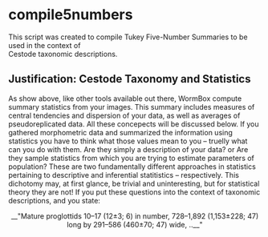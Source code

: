 # compile5numbers
This script was created to compile Tukey Five-Number Summaries to be used in the context of \
Cestode taxonomic descriptions.

## Justification: Cestode Taxonomy and Statistics

As show above, like other tools available out there, WormBox compute summary statistics from your images. This summary includes measures of central tendencies and dispersion of your data, as well as averages of pseudoreplicated data. All these concepects will be discussed below. If you gathered morphometric data and summarized the information using statistics you have to think what those values mean to you – truelly what can you do with them. Are they simply a description of your data? or Are they sample statistics from which you are trying to estimate parameters of population? These are two fundamentally different approaches in statistics pertaining to descriptive and inferential statitistics – respectively. This dichotomy may, at first glance, be trivial and uninteresting, but for statistical theory they are not! If you put these questions into the context of taxonomic descriptions, and you state:

<center>__"Mature proglottids 10–17 (12±3; 6) in number, 728–1,892 (1,153±228; 47) long by 291–586 (460±70; 47) wide, ..__"</center>
